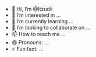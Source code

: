 - 👋 Hi, I’m @Itzudii
- 👀 I’m interested in ...
- 🌱 I’m currently learning ...
- 💞️ I’m looking to collaborate on ...
- 📫 How to reach me ...
- 😄 Pronouns: ...
- ⚡ Fun fact: ...

<!---
Itzudii/Itzudii is a ✨ special ✨ repository because its `README.md` (this file) appears on your GitHub profile.
You can click the Preview link to take a look at your changes.
--->
